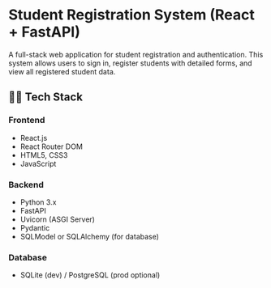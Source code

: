 # Student Registration System (React + FastAPI)

A full-stack web application for student registration and authentication. This system allows users to sign in, register students with detailed forms, and view all registered student data.

## 🧑‍💻 Tech Stack

### Frontend
- React.js
- React Router DOM
- HTML5, CSS3
- JavaScript

### Backend
- Python 3.x
- FastAPI
- Uvicorn (ASGI Server)
- Pydantic
- SQLModel or SQLAlchemy (for database)

### Database
- SQLite (dev) / PostgreSQL (prod optional)


